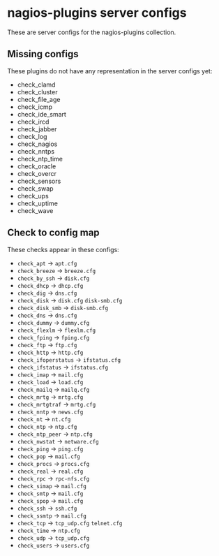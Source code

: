 # nagios-plugins server configs

These are server configs for the nagios-plugins collection.

## Missing configs 

These plugins do not have any representation in the server configs yet:

* check_clamd
* check_cluster
* check_file_age
* check_icmp
* check_ide_smart
* check_ircd
* check_jabber
* check_log
* check_nagios
* check_nntps
* check_ntp_time
* check_oracle
* check_overcr
* check_sensors
* check_swap
* check_ups
* check_uptime
* check_wave

## Check to config map

These checks appear in these configs:

* `check_apt` -> `apt.cfg`
* `check_breeze` -> `breeze.cfg`
* `check_by_ssh` -> `disk.cfg`
* `check_dhcp` -> `dhcp.cfg`
* `check_dig` -> `dns.cfg`
* `check_disk` -> `disk.cfg` `disk-smb.cfg`
* `check_disk_smb` -> `disk-smb.cfg`
* `check_dns` -> `dns.cfg`
* `check_dummy` -> `dummy.cfg`
* `check_flexlm` -> `flexlm.cfg`
* `check_fping` -> `fping.cfg`
* `check_ftp` -> `ftp.cfg`
* `check_http` -> `http.cfg`
* `check_ifoperstatus` -> `ifstatus.cfg`
* `check_ifstatus` -> `ifstatus.cfg`
* `check_imap` -> `mail.cfg`
* `check_load` -> `load.cfg`
* `check_mailq` -> `mailq.cfg`
* `check_mrtg` -> `mrtg.cfg`
* `check_mrtgtraf` -> `mrtg.cfg`
* `check_nntp` -> `news.cfg`
* `check_nt` -> `nt.cfg`
* `check_ntp` -> `ntp.cfg`
* `check_ntp_peer` -> `ntp.cfg`
* `check_nwstat` -> `netware.cfg`
* `check_ping` -> `ping.cfg`
* `check_pop` -> `mail.cfg`
* `check_procs` -> `procs.cfg`
* `check_real` -> `real.cfg`
* `check_rpc` -> `rpc-nfs.cfg`
* `check_simap` -> `mail.cfg`
* `check_smtp` -> `mail.cfg`
* `check_spop` -> `mail.cfg`
* `check_ssh` -> `ssh.cfg`
* `check_ssmtp` -> `mail.cfg`
* `check_tcp` -> `tcp_udp.cfg` `telnet.cfg`
* `check_time` -> `ntp.cfg`
* `check_udp` -> `tcp_udp.cfg`
* `check_users` -> `users.cfg`
